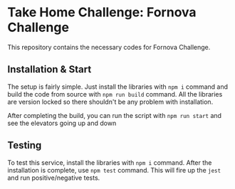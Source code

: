 # Take Home Challenge: Fornova Challenge

This repository contains the necessary codes for Fornova Challenge.

## Installation & Start

The setup is fairly simple. Just install the libraries with `npm i` command and build the code from source with `npm run build` command. All the libraries are version locked so there shouldn't be any problem with installation.

After completing the build, you can run the script with `npm run start` and see the elevators going up and down

## Testing

To test this service, install the libraries with `npm i` command. After the installation is complete, use `npm test` command. This will fire up the `jest` and run positive/negative tests.
